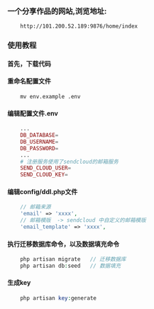### 一个分享作品的网站,浏览地址:
```url
	http://101.200.52.189:9876/home/index
```


### 使用教程

#### 首先，下载代码

#### 重命名配置文件
```
	mv env.example .env
```

#### 编辑配置文件.env

```php
	...
	DB_DATABASE=
	DB_USERNAME=
	DB_PASSWORD=
	...  
	# 注册服务使用了sendcloud的邮箱服务
	SEND_CLOUD_USER=
	SEND_CLOUD_KEY=
```

#### 编辑config/ddl.php文件
```php
	// 邮箱来源
    'email' => 'xxxx',
    // 邮箱模版  -> sendcloud 中自定义的邮箱模版
    'email_template' => 'xxxx',
```

#### 执行迁移数据库命令，以及数据填充命令
```php
	php artisan migrate   // 迁移数据库
	php artisan db:seed   // 数据填充
```


#### 生成key
```php
	php artisan key:generate
```



